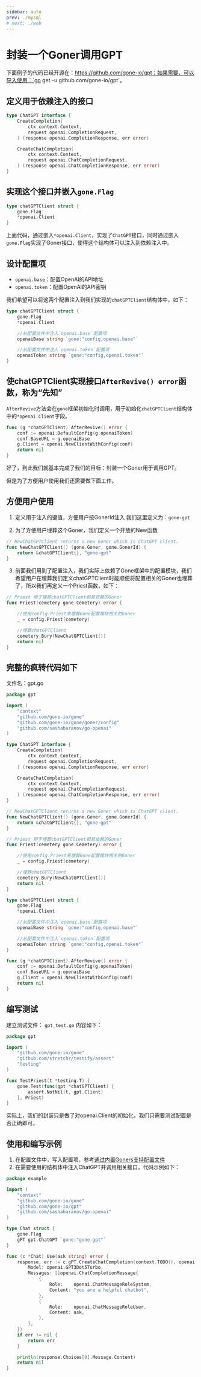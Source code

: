 ```yaml
---
sidebar: auto
prev: ./mysql
# next: ./web
---
```


# 封装一个Goner调用GPT
下面例子的代码已经开源在：https://github.com/gone-io/gpt；如果需要，可以导入使用：`go get -u github.com/gone-io/gpt`。

## 定义用于依赖注入的接口
```go
type ChatGPT interface {
	CreateCompletion(
		ctx context.Context,
		request openai.CompletionRequest,
	) (response openai.CompletionResponse, err error)

	CreateChatCompletion(
		ctx context.Context,
		request openai.ChatCompletionRequest,
	) (response openai.ChatCompletionResponse, err error)
}
```



## 实现这个接口并嵌入`gone.Flag`

```go
type chatGPTClient struct {
	gone.Flag
	*openai.Client
}
```
上面代码，通过嵌入`*openai.Client`，实现了`ChatGPT`接口，同时通过嵌入`gone.Flag`实现了Goner接口，使得这个结构体可以注入到依赖注入中。

## 设计配置项
- `openai.base`：配置OpenAI的API地址
- `openai.token`：配置OpenAI的API密钥

我们希望可以将这两个配置注入到我们实现的`chatGPTClient`结构体中，如下：
```go
type chatGPTClient struct {
	gone.Flag
	*openai.Client

	//从配置文件中注入`openai.base`配置项
	openaiBase string `gone:"config,openai.base"`

	//从配置文件中注入`openai.token`配置项
	openaiToken string `gone:"config,openai.token"`
}
```

## 使chatGPTClient实现接口`AfterRevive() error`函数，称为“先知”
`AfterRevive`方法会在`gone`框架初始化时调用，用于初始化`chatGPTClient`结构体中的`*openai.Client`字段。
```go
func (g *chatGPTClient) AfterRevive() error {
	conf := openai.DefaultConfig(g.openaiToken)
	conf.BaseURL = g.openaiBase
	g.Client = openai.NewClientWithConfig(conf)
	return nil
}
```

好了，到此我们就基本完成了我们的目标：封装一个Goner用于调用GPT。

但是为了方便用户使用我们还需要做下面工作。

## 方便用户使用

1. 定义用于注入的键值，方便用户按GonerId注入
我们这里定义为：`gone-gpt`

2. 为了方便用户埋葬这个Goner，我们定义一个开放的New函数
```go
// NewChatGPTClient returns a new Goner which is ChatGPT client.
func NewChatGPTClient() (gone.Goner, gone.GonerId) {
	return &chatGPTClient{}, "gone-gpt"
}
```

3. 前面我们用到了配置注入，我们实际上依赖了Gone框架中的配置模块，我们希望用户在埋葬我们定义chatGPTClient时能顺便将配置相关的Goner也埋葬了，所以我们再定义一个Priest函数，如下：
```go
// Priest 用于埋葬chatGPTClient和其依赖的Goner
func Priest(cemetery gone.Cemetery) error {

	//使用config.Priest来埋葬Gone配置模块相关的Goner
	_ = config.Priest(cemetery)

	//埋葬chatGPTClient
	cemetery.Bury(NewChatGPTClient())
	return nil
}
```

## 完整的疯转代码如下
文件名：gpt.go
```go
package gpt

import (
	"context"
	"github.com/gone-io/gone"
	"github.com/gone-io/gone/goner/config"
	"github.com/sashabaranov/go-openai"
)

type ChatGPT interface {
	CreateCompletion(
		ctx context.Context,
		request openai.CompletionRequest,
	) (response openai.CompletionResponse, err error)

	CreateChatCompletion(
		ctx context.Context,
		request openai.ChatCompletionRequest,
	) (response openai.ChatCompletionResponse, err error)
}

// NewChatGPTClient returns a new Goner which is ChatGPT client.
func NewChatGPTClient() (gone.Goner, gone.GonerId) {
	return &chatGPTClient{}, "gone-gpt"
}

// Priest 用于埋葬chatGPTClient和其依赖的Goner
func Priest(cemetery gone.Cemetery) error {

	//使用config.Priest来埋葬Gone配置模块相关的Goner
	_ = config.Priest(cemetery)

	//埋葬chatGPTClient
	cemetery.Bury(NewChatGPTClient())
	return nil
}

type chatGPTClient struct {
	gone.Flag
	*openai.Client

	//从配置文件中注入`openai.base`配置项
	openaiBase string `gone:"config,openai.base"`

	//从配置文件中注入`openai.token`配置项
	openaiToken string `gone:"config,openai.token"`
}

func (g *chatGPTClient) AfterRevive() error {
	conf := openai.DefaultConfig(g.openaiToken)
	conf.BaseURL = g.openaiBase
	g.Client = openai.NewClientWithConfig(conf)
	return nil
}
```

## 编写测试
建立测试文件： `gpt_test.go`
内容如下：
```go
package gpt

import (
	"github.com/gone-io/gone"
	"github.com/stretchr/testify/assert"
	"testing"
)

func TestPriest(t *testing.T) {
	gone.Test(func(gpt *chatGPTClient) {
		assert.NotNil(t, gpt.Client)
	}, Priest)
}
```
实际上，我们的封装只是做了对openai.Client的初始化，我们只需要测试配置是否正确即可。

## 使用和编写示例
1. 在配置文件中，写入配置项，参考[通过内置Goners支持配置文件](https://goner.fun/zh/guide/config.html)
2. 在需要使用的结构体中注入ChatGPT并调用相关接口，代码示例如下：

```go
package example

import (
	"context"
	"github.com/gone-io/gone"
	"github.com/gone-io/gpt"
	"github.com/sashabaranov/go-openai"
)

type Chat struct {
	gone.Flag
	gPT gpt.ChatGPT `gone:"gone-gpt"`
}

func (c *Chat) Use(ask string) error {
	response, err := c.gPT.CreateChatCompletion(context.TODO(), openai.ChatCompletionRequest{
		Model: openai.GPT3Dot5Turbo,
		Messages: []openai.ChatCompletionMessage{
			{
				Role:    openai.ChatMessageRoleSystem,
				Content: "you are a helpful chatbot",
			},
			{
				Role:    openai.ChatMessageRoleUser,
				Content: ask,
			},
		},
	})
	if err != nil {
		return err
	}

	println(response.Choices[0].Message.Content)
	return nil
}
```

